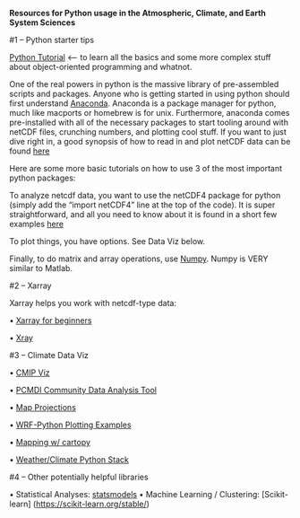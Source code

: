 **Resources for Python usage in the Atmospheric, Climate, and Earth System Sciences**

#1 – Python starter tips 
 
[Python Tutorial](https://docs.python.org/3/tutorial/) <– to learn all the basics and some more complex stuff about object-oriented programming and whatnot.
 
One of the real powers in python is the massive library of pre-assembled scripts and packages. Anyone who is getting started in using python should first understand [Anaconda](https://conda.io/docs/user-guide/install/download.html). Anaconda is a package manager for python, much like macports or homebrew is for unix. Furthermore, anaconda comes pre-installed with all of the necessary packages to start tooling around with netCDF files, crunching numbers, and plotting cool stuff. If you want to just dive right in, a good synopsis of how to read in and plot netCDF data can be found [here](http://joehamman.com/2013/10/12/plotting-netCDF-data-with-Python/)
 
Here are some more basic tutorials on how to use 3 of the most important python packages:
 
To analyze netcdf data, you want to use the netCDF4 package for python (simply add the “import netCDF4” line at the top of the code). It is super straightforward, and all you need to know about it is found in a short few examples [here](http://aosc.umd.edu/~cmartin/python/examples/netcdf_example1.html) 
 
To plot things, you have options. See Data Viz below. 
 
Finally, to do matrix and array operations, use [Numpy](https://docs.scipy.org/doc/numpy-dev/user/quickstart.html). Numpy is VERY similar to Matlab. 
  
 
#2 – Xarray
 
Xarray helps you work with netcdf-type data: 

•	[Xarray for beginners](https://towardsdatascience.com/handling-netcdf-files-using-xarray-for-absolute-beginners-111a8ab4463f)  

•	[Xray](https://nbviewer.jupyter.org/github/nicolasfauchereau/metocean/blob/master/notebooks/xray.ipynb)
 


#3 – Climate Data Viz
 
•	[CMIP Viz](https://carpentrieslab.github.io/python-aos-lesson/02-visualisation/index.html)       

•	[PCMDI Community Data Analysis Tool](https://uvcdat.llnl.gov/index.html)

•	[Map Projections](https://predictablynoisy.com/cartopy/tutorials/understanding_transform.html)  

•	[WRF-Python Plotting Examples](https://wrf-python.readthedocs.io/en/latest/plot.html) 

•	[Mapping w/ cartopy](https://scitools.org.uk/cartopy/docs/v0.15/matplotlib/advanced_plotting.html) 

•	[Weather/Climate Python Stack](rhttps://drclimate.wordpress.com/2016/10/04/the-weatherclimate-python-stack/)

 
#4 – Other potentially helpful libraries

•	Statistical Analyses: [statsmodels](http://www.statsmodels.org/stable/index.html) 
•	Machine Learning / Clustering: [Scikit-learn] (https://scikit-learn.org/stable/) 
 
